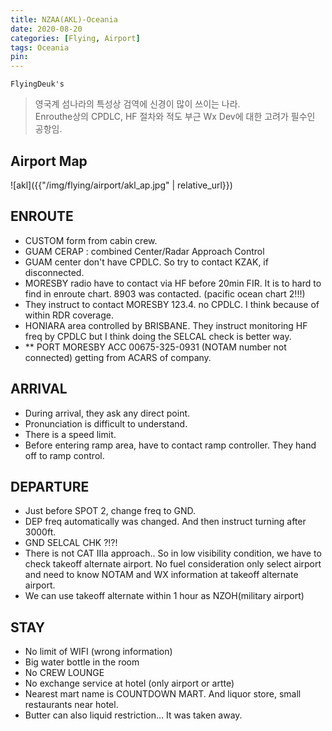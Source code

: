```yaml
---
title: NZAA(AKL)-Oceania
date: 2020-08-20
categories: [Flying, Airport]
tags: Oceania
pin:
---
```


`FlyingDeuk's`
> 영국계 섬나라의 특성상 검역에 신경이 많이 쓰이는 나라.<br>
Enrouthe상의 CPDLC, HF 절차와 적도 부근 Wx Dev에 대한 고려가 필수인 공항임.


## Airport Map
![akl]({{"/img/flying/airport/akl_ap.jpg" | relative_url}})

## ENROUTE
- CUSTOM form from cabin crew.
- GUAM CERAP : combined Center/Radar Approach Control
- GUAM center don't have CPDLC. So try to contact KZAK, if disconnected.
- MORESBY radio have to contact via HF before 20min FIR. It is to hard to find in enroute chart. 8903 was contacted. (pacific ocean chart 2!!!)
- They instruct to contact MORESBY 123.4. no CPDLC. I think because of within RDR coverage.
- HONIARA area controlled by BRISBANE. They instruct monitoring HF freq by CPDLC but I think doing the SELCAL check is better way.
- ** PORT MORESBY ACC 00675-325-0931 (NOTAM number not connected) getting from ACARS of company. 

## ARRIVAL
- During arrival, they ask any direct point.
- Pronunciation is difficult to understand.
- There is a speed limit.
- Before entering ramp area, have to contact ramp controller. They hand off to ramp control.



## DEPARTURE
- Just before SPOT 2, change freq to GND.
- DEP freq automatically was changed. And then instruct turning after 3000ft.
- GND SELCAL CHK ?!?!
- There is not CAT IIIa approach.. So in low visibility condition, we have to check takeoff alternate airport. No fuel consideration only select airport and need to know NOTAM and WX information at takeoff alternate airport.
- We can use takeoff alternate within 1 hour as NZOH(military airport)

## STAY
- No limit of WIFI (wrong information)
- Big water bottle in the room
- No CREW LOUNGE
- No exchange service at hotel (only airport or artte)
- Nearest mart name is COUNTDOWN MART. And liquor store, small restaurants near hotel.
- Butter can also liquid restriction… It was taken away.

